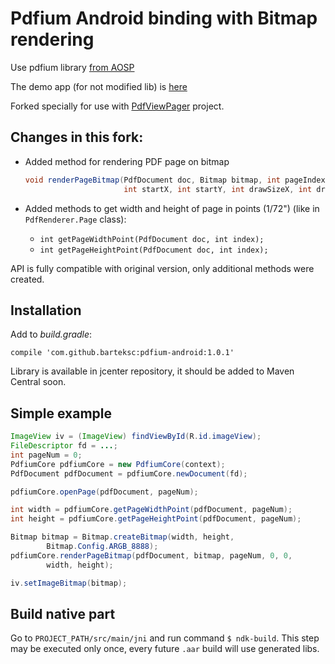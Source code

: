 # Pdfium Android binding with Bitmap rendering
Use pdfium library [from AOSP](https://android.googlesource.com/platform/external/pdfium/)

The demo app (for not modified lib) is [here](https://github.com/mshockwave/PdfiumAndroid-Demo-App)

Forked specially for use with [PdfViewPager](https://github.com/barteksc/PdfViewPager) project.

## Changes in this fork:
* Added method for rendering PDF page on bitmap

    ``` java
    void renderPageBitmap(PdfDocument doc, Bitmap bitmap, int pageIndex,
                          int startX, int startY, int drawSizeX, int drawSizeY);
    ```
* Added methods to get width and height of page in points (1/72") (like in `PdfRenderer.Page` class):
    * `int getPageWidthPoint(PdfDocument doc, int index);`
    * `int getPageHeightPoint(PdfDocument doc, int index);`

API is fully compatible with original version, only additional methods were created.

## Installation
Add to _build.gradle_:

`compile 'com.github.barteksc:pdfium-android:1.0.1'`

Library is available in jcenter repository, it should be added to Maven Central soon.

## Simple example
``` java
ImageView iv = (ImageView) findViewById(R.id.imageView);
FileDescriptor fd = ...;
int pageNum = 0;
PdfiumCore pdfiumCore = new PdfiumCore(context);
PdfDocument pdfDocument = pdfiumCore.newDocument(fd);

pdfiumCore.openPage(pdfDocument, pageNum);

int width = pdfiumCore.getPageWidthPoint(pdfDocument, pageNum);
int height = pdfiumCore.getPageHeightPoint(pdfDocument, pageNum);

Bitmap bitmap = Bitmap.createBitmap(width, height,
        Bitmap.Config.ARGB_8888);
pdfiumCore.renderPageBitmap(pdfDocument, bitmap, pageNum, 0, 0,
        width, height);

iv.setImageBitmap(bitmap);
```
## Build native part
Go to `PROJECT_PATH/src/main/jni` and run command `$ ndk-build`.
This step may be executed only once, every future `.aar` build will use generated libs.
